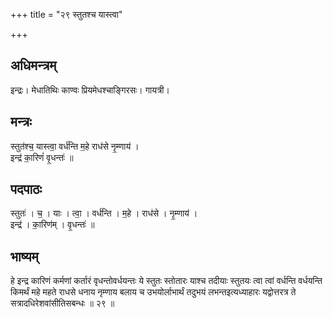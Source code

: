 +++
title = "२९ स्तुतश्च यास्त्वा"

+++
## अधिमन्त्रम्
इन्द्रः। मेधातिथिः काण्वः प्रियमेधश्चाङ्गिरसः। गायत्री।

## मन्त्रः
स्तुत॑श्च॒ यास्त्वा॒ वर्ध॑न्ति म॒हे राध॑से नृ॒म्णाय॑ ।  
इन्द्र॑ का॒रिणं॑ वृ॒धन्तः॑ ॥

## पदपाठः
स्तुतः॑ । च॒ । याः । त्वा॒ । वर्ध॑न्ति । म॒हे । राध॑से । नृ॒म्णाय॑ ।  
इन्द्र॑ । का॒रिण॑म् । वृ॒धन्तः॑ ॥

## भाष्यम्
हे इन्द्र कारिणं कर्मणां कर्तारं वृधन्तोवर्धयन्तः ये स्तुतः स्तोतारः याश्च तदीयाः स्तुतयः त्वा त्वां वर्धन्ति वर्धयन्ति किमर्थं महे महते राधसे धनाय नृम्णाय बलाय च उभयोर्लाभार्थं तदुभयं लभन्तइत्यध्याहारः यद्वोत्तरत्र ते सत्रादधिरेशवांसीतिसबन्धः ॥ २९ ॥
